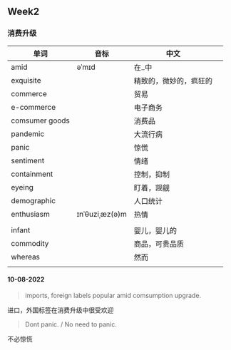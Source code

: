 ## Week2

### 消费升级

| 单词           | 音标           | 中文                   |      |
| -------------- | -------------- | ---------------------- | ---- |
| amid           | əˈmɪd          | 在..中                 |      |
| exquisite      |                | 精致的，微妙的，疯狂的 |      |
| commerce       |                | 贸易                   |      |
| e-commerce     |                | 电子商务               |      |
| comsumer goods |                | 消费品                 |      |
| pandemic       |                | 大流行病               |      |
| panic          |                | 惊慌                   |      |
| sentiment      |                | 情绪                   |      |
| containment    |                | 控制，抑制             |      |
| eyeing         |                | 盯着，觊觎             |      |
| demographic    |                | 人口统计               |      |
| enthusiasm     | ɪnˈθuziˌæz(ə)m | 热情                   |      |
|                |                |                        |      |
| infant         |                | 婴儿，婴儿的           |      |
| commodity      |                | 商品，可贵品质         |      |
| whereas        |                | 然而                   |      |
|                |                |                        |      |



#### 10-08-2022

> imports, foreign labels popular amid comsumption upgrade.

进口，外国标签在消费升级中很受欢迎

> Dont panic. / No need to panic.

不必惊慌